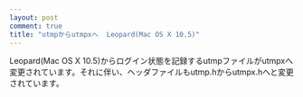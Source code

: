 ```yaml
---
layout: post
comment: true
title: "utmpからutmpxへ  Leopard(Mac OS X 10.5)"
---
```

Leopard(Mac OS X 10.5)からログイン状態を記録するutmpファイルがutmpxへ変更されています。それに伴い、ヘッダファイルもutmp.hからutmpx.hへと変更されています。
